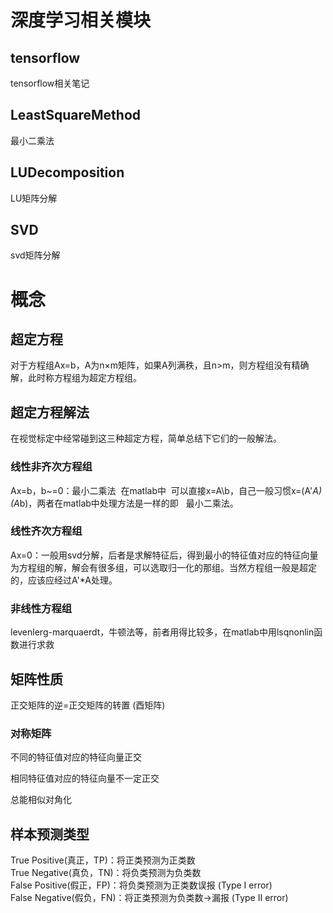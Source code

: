 # 深度学习相关模块
## tensorflow
tensorflow相关笔记
## LeastSquareMethod
最小二乘法
## LUDecomposition
LU矩阵分解
## SVD
svd矩阵分解

# 概念
## 超定方程
对于方程组Ax=b，A为n×m矩阵，如果A列满秩，且n>m，则方程组没有精确解，此时称方程组为超定方程组。
## 超定方程解法
在视觉标定中经常碰到这三种超定方程，简单总结下它们的一般解法。
### 线性非齐次方程组
Ax=b，b~=0：最小二乘法  在matlab中  可以直接x=A\b，自己一般习惯x=(A'*A)\(A*b)，两者在matlab中处理方法是一样的即   最小二乘法。
### 线性齐次方程组
Ax=0：一般用svd分解，后者是求解特征后，得到最小的特征值对应的特征向量为方程组的解，解会有很多组，可以选取归一化的那组。当然方程组一般是超定的，应该应经过A'*A处理。
### 非线性方程组
levenlerg-marquaerdt，牛顿法等，前者用得比较多，在matlab中用lsqnonlin函数进行求救

## 矩阵性质
正交矩阵的逆=正交矩阵的转置 (酉矩阵)
### 对称矩阵
  不同的特征值对应的特征向量正交
  
  相同特征值对应的特征向量不一定正交
  
  总能相似对角化

## 样本预测类型
True Positive(真正，TP)：将正类预测为正类数    
True Negative(真负，TN)：将负类预测为负类数    
False Positive(假正，FP)：将负类预测为正类数误报 (Type I error)    
False Negative(假负，FN)：将正类预测为负类数→漏报 (Type II error)    
